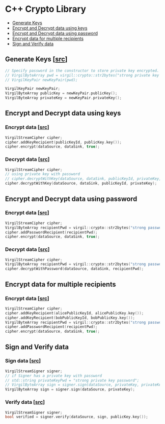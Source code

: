 
# C++ Crypto Library

- [Generate Keys](#generate-keys)
- [Encrypt and Decrypt data using keys](#encrypt-and-decrypt-using-keys)
- [Encrypt and Decrypt data using password](#encrypt-and-decrypt-using-password)
- [Encrypt data for multiple recipients](#encrypt-using-multiple-recipients)
- [Sign and Verify data](#sign-and-verify-data)

## <a name="generate-keys"></a> Generate Keys \[[src](https://github.com/VirgilSecurity/virgil-sdk-cpp/blob/release/examples/src/keygen.cxx)\]

```cpp
// Specify password in the constructor to store private key encrypted.
// VirgilByteArray pwd = virgil::crypto::str2bytes("strong private key password");
// VirgilKeyPair newKeyPair(pwd);

VirgilKeyPair newKeyPair;
VirgilByteArray publicKey = newKeyPair.publicKey();
VirgilByteArray privateKey = newKeyPair.privateKey();
```

## <a name="encrypt-and-decrypt-using-keys"></a> Encrypt and Decrypt data using keys

### Encrypt data \[[src](https://github.com/VirgilSecurity/virgil-sdk-cpp/blob/release/examples/src/encrypt_with_key.cxx)\]

```cpp
VirgilStreamCipher cipher;
cipher.addKeyRecipient(publicKeyId, publicKey.key());
cipher.encrypt(dataSource, dataSink, true);
```

### Decrypt data \[[src](https://github.com/VirgilSecurity/virgil-sdk-cpp/blob/release/examples/src/decrypt_with_key.cxx)\]

```cpp
VirgilStreamCipher cipher;
// using private key with password
// cipher.decryptWithKey(dataSource, dataSink, publicKeyId, privateKey, privateKeyPwd);
cipher.decryptWithKey(dataSource, dataSink, publicKeyId, privateKey);
```

## <a name="encrypt-and-decrypt-using-password"></a> Encrypt and Decrypt data using password

### Encrypt data \[[src](https://github.com/VirgilSecurity/virgil-sdk-cpp/blob/release/examples/src/encrypt_with_pass.cxx)\]

```cpp
VirgilStreamCipher cipher;
VirgilByteArray recipientPwd = virgil::crypto::str2bytes("strong password");
cipher.addPasswordRecipient(recipientPwd);
cipher.encrypt(dataSource, dataSink, true);
```

### Decrypt data \[[src](https://github.com/VirgilSecurity/virgil-sdk-cpp/blob/release/examples/src/decrypt_with_pass.cxx)\]

```cpp
VirgilStreamCipher cipher;
VirgilByteArray recipientPwd = virgil::crypto::str2bytes("strong password");
cipher.decryptWithPassword(dataSource, dataSink, recipientPwd);
```


## <a name="encrypt-using-multiple-recipients"></a> Encrypt data for multiple recipients

### Encrypt data \[[src](https://github.com/VirgilSecurity/virgil-sdk-cpp/blob/release/examples/src/encrypt_with_multiple_recipients.cxx)\]

```cpp
VirgilStreamCipher cipher;
cipher.addKeyRecipient(alicePublicKeyId, alicePublicKey.key());
cipher.addKeyRecipient(bobPublicKeyId, bobPublicKey.key());
VirgilByteArray recipientPwd = virgil::crypto::str2bytes("strong password");
cipher.addPasswordRecipient(recipientPwd);
cipher.encrypt(dataSource, dataSink, true);
```

## <a name="sign-and-verify-data"></a> Sign and Verify data

### Sign data \[[src](https://github.com/VirgilSecurity/virgil-sdk-cpp/blob/release/examples/src/sign.cxx)\]

```cpp
VirgilStreamSigner signer;
// if Signer has a private key with password
// std::string privateKeyPwd = "strong private key password";
// VirgilByteArray sign = signer.sign(dataSource, privateKey, privateKeyPwd);
VirgilByteArray sign = signer.sign(dataSource, privateKey);
```

### Verify data \[[src](https://github.com/VirgilSecurity/virgil-sdk-cpp/blob/release/examples/src/verify.cxx)\]

```cpp
VirgilStreamSigner signer;
bool verified = signer.verify(dataSource, sign, publicKey.key());
```

<div class="col-md-12 col-md-offset-2 hidden-md hidden-xs hidden-sm">
<div class="docs-menu" data-ui="affix-docs">


<div class="menu-items-wrapper" data-ui="menu-items-wrapper"></div>
</div>
</div>
</div>
</div>
</section>

